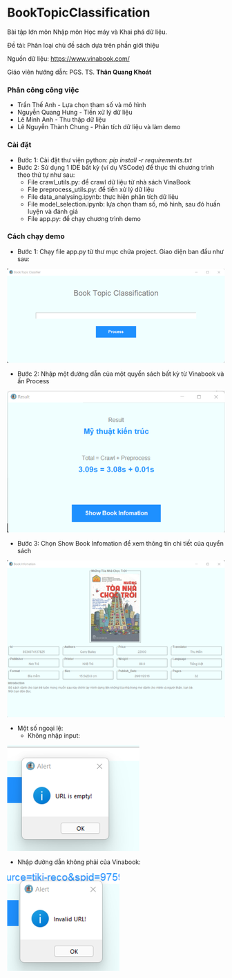 # BookTopicClassification
Bài tập lớn môn Nhập môn Học máy và Khai phá dữ liệu.

Đề tài: Phân loại chủ đề sách dựa trên phần giới thiệu

Nguồn dữ liệu: https://www.vinabook.com/

Giáo viên hướng dẫn: PGS. TS. **Thân Quang Khoát**

### Phân công công việc
- Trần Thế Anh - Lựa chọn tham số và mô hình
- Nguyễn Quang Hưng - Tiền xử lý dữ liệu
- Lê Minh Anh - Thu thập dữ liệu
- Lê Nguyễn Thành Chung - Phân tích dữ liệu và làm demo

### Cài đặt
- Bước 1: Cài đặt thư viện python: *pip install -r requirements.txt*
- Bước 2: Sử dụng 1 IDE bất kỳ (ví dụ VSCode) để thực thi chương trình theo thứ tự như sau:
  - File crawl_utils.py: để crawl dữ liệu từ nhà sách VinaBook
  - File preprocess_utils.py: để tiền xử lý dữ liệu
  - File data_analysing.ipynb: thực hiện phân tích dữ liệu
  - File model_selection.ipynb: lựa chọn tham số, mô hình, sau đó huấn luyện và đánh giá
  - File app.py: để chạy chương trình demo

### Cách chạy demo
- Bước 1: Chạy file app.py từ thư mục chứa project. Giao diện ban đầu như sau:

![Giao diện chính](./images/demo1.png)

- Bước 2: Nhập một đường dẫn của một quyển sách bất kỳ từ Vinabook và ấn Process

![Kết quả](./images/demo2.png)

- Bước 3: Chọn Show Book Infomation để xem thông tin chi tiết của quyển sách

![Thông tin chi tiết](./images/demo3.png)

- Một số ngoại lệ:
  - Không nhập input:

![Ngoại lệ 1](./images/demo4.png)

  - Nhập đường dẫn không phải của Vinabook:

![Ngoại lệ 2](./images/demo5.png)

